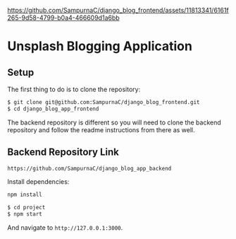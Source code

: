 


https://github.com/SampurnaC/django_blog_frontend/assets/11813341/6161f265-9d58-4799-b0a4-466609d1a6bb


# Unsplash Blogging Application

## Setup

The first thing to do is to clone the repository:

```sh
$ git clone git@github.com:SampurnaC/django_blog_frontend.git
$ cd django_blog_app_frontend
```

The backend repository is different so you will need to clone the backend repository and follow the readme instructions from there as well.
## Backend Repository Link

```sh
https://github.com/SampurnaC/django_blog_app_backend
```
Install dependencies:

```sh
npm install
```

```sh
$ cd project
$ npm start
```
And navigate to `http://127.0.0.1:3000`.
```
